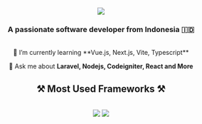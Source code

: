 <h1 align="center">
    <img src="https://readme-typing-svg.herokuapp.com/?font=Righteous&size=35&center=true&vCenter=true&width=500&height=70&duration=4000&lines=Hi+There!+👋;+I'm+Rahman+Islam!;" />
</h1>

<h3 align="center">A passionate software developer from Indonesia 🇮🇩</h3>

<br/>

<div align="center">
 🌱 I’m currently learning **Vue.js, Next.js, Vite, Typescript**

💬 Ask me about **Laravel, Nodejs, Codeigniter, React and More**
</div>
 
<h2 align="center">⚒️ Most Used Frameworks ⚒️</h2>

<br/>

<div align="center">
    <img src="https://skillicons.dev/icons?i=react,bootstrap,mui,html,css,vscode,github,figma,tailwind,git,r" />
    <img src="https://skillicons.dev/icons?i=nodejs,python,javascript,typescript,express,firebase,mongodb,c,java,nextjs,mysql,flask" /><br>
</div>
